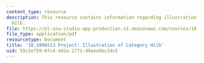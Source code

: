 ```yaml
---
content_type: resource
description: This resource contains information regarding illustration of category
  Hilb.
file: https://ol-ocw-studio-app-production.s3.amazonaws.com/courses/18-s996-category-theory-for-scientists-spring-2013/55c2ef590fc4492a177149aeebbc2dc5_MIT18_S996S13_CategoryHilb.pdf
file_type: application/pdf
resourcetype: Document
title: '18.S996S13 Project: Illustration of Category Hilb'
uid: 55c2ef59-0fc4-492a-1771-49aeebbc2dc5
---
```

